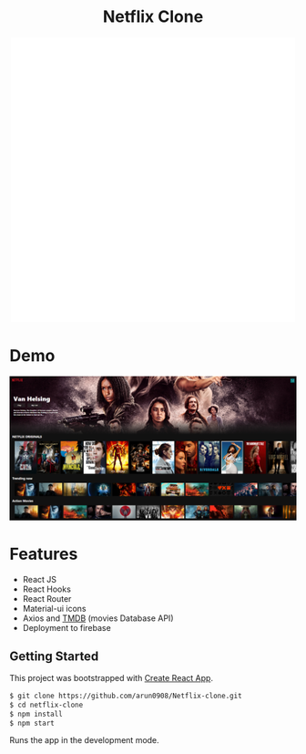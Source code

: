 <h1 align="center"> Netflix Clone</h1>
<p align="center">
  <img style="text-align:center" src="https://raw.githubusercontent.com/arun0908/Netflix-clone/master/public/Preview.gif" />
</p>

# Demo

<p align="center">
  <img style="text-align:center" src="https://raw.githubusercontent.com/arun0908/Netflix-clone/master/public/home.png" />
</p>

# Features

- React JS
- React Hooks
- React Router
- Material-ui icons
- Axios and [TMDB](https://developers.themoviedb.org/3) (movies Database API)
- Deployment to firebase

## Getting Started

This project was bootstrapped with [Create React App](https://github.com/facebook/create-react-app).

```
$ git clone https://github.com/arun0908/Netflix-clone.git
$ cd netflix-clone
$ npm install
$ npm start
```

Runs the app in the development mode.
